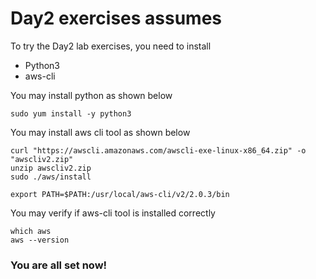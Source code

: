 # Day2 exercises assumes


To try the Day2 lab exercises, you need to install 
* Python3
* aws-cli

You may install python as shown below

	sudo yum install -y python3

You may install aws cli tool as shown below

	curl "https://awscli.amazonaws.com/awscli-exe-linux-x86_64.zip" -o "awscliv2.zip"
	unzip awscliv2.zip
	sudo ./aws/install

	export PATH=$PATH:/usr/local/aws-cli/v2/2.0.3/bin

You may verify if aws-cli tool is installed correctly

	which aws
	aws --version

### You are all set now!
